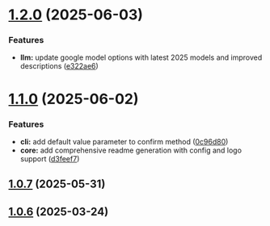 # [1.2.0](https://github.com/ElsiKora/ReadMe-Generator/compare/v1.1.0...v1.2.0) (2025-06-03)


### Features

* **llm:** update google model options with latest 2025 models and improved descriptions ([e322ae6](https://github.com/ElsiKora/ReadMe-Generator/commit/e322ae63af69f9a2be83dfba620722b609c8f025))

# [1.1.0](https://github.com/ElsiKora/ReadMe-Generator/compare/v1.0.7...v1.1.0) (2025-06-02)


### Features

* **cli:** add default value parameter to confirm method ([0c96d80](https://github.com/ElsiKora/ReadMe-Generator/commit/0c96d80461ce30993e50cd7e8d7fe5e4a76df6c0))
* **core:** add comprehensive readme generation with config and logo support ([d3feef7](https://github.com/ElsiKora/ReadMe-Generator/commit/d3feef7949f4783cebdabaa1e4982735a5024133))

## [1.0.7](https://github.com/ElsiKora/ReadMe-Generator/compare/v1.0.6...v1.0.7) (2025-05-31)

## [1.0.6](https://github.com/ElsiKora/ReadMe-Generator/compare/v1.0.5...v1.0.6) (2025-03-24)

